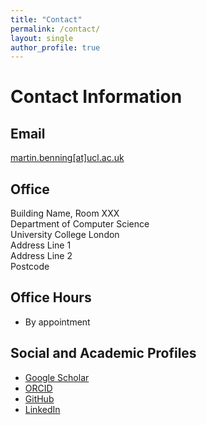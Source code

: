 ```yaml
---
title: "Contact"
permalink: /contact/
layout: single
author_profile: true
---
```


# Contact Information

## Email
[martin.benning[at]ucl.ac.uk](mailto:martin.benning[at]ucl.ac.uk)

## Office
Building Name, Room XXX  
Department of Computer Science  
University College London  
Address Line 1  
Address Line 2  
Postcode

## Office Hours
* By appointment

## Social and Academic Profiles
* [Google Scholar](https://scholar.google.com/citations?user=YOUR_ID)
* [ORCID](https://orcid.org/YOUR_ORCID_ID)
* [GitHub](https://github.com/YOUR_GITHUB_USERNAME)
* [LinkedIn](https://www.linkedin.com/in/YOUR_LINKEDIN_USERNAME)